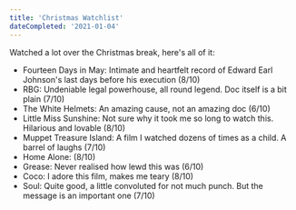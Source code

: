 ```yaml
---
title: 'Christmas Watchlist'
dateCompleted: '2021-01-04'
---
```


Watched a lot over the Christmas break, here's all of it:

- Fourteen Days in May: Intimate and heartfelt record of Edward Earl Johnson's last days before his execution (8/10)
- RBG: Undeniable legal powerhouse, all round legend. Doc itself is a bit plain (7/10)
- The White Helmets: An amazing cause, not an amazing doc (6/10)
- Little Miss Sunshine: Not sure why it took me so long to watch this. Hilarious and lovable (8/10)
- Muppet Treasure Island: A film I watched dozens of times as a child. A barrel of laughs (7/10)
- Home Alone: (8/10)
- Grease: Never realised how lewd this was (6/10)
- Coco: I adore this film, makes me teary (8/10)
- Soul: Quite good, a little convoluted for not much punch. But the message is an important one (7/10)
